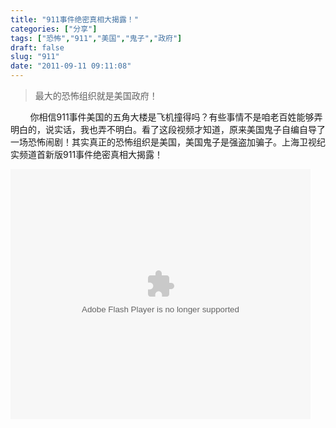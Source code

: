 ```yaml
---
title: "911事件绝密真相大揭露！"
categories: ["分享"]
tags: ["恐怖","911","美国","鬼子","政府"]
draft: false
slug: "911"
date: "2011-09-11 09:11:08"
---
```


<blockquote>最大的恐怖组织就是美国政府！</blockquote>&nbsp;&nbsp;&nbsp;&nbsp;&nbsp;&nbsp;&nbsp;&nbsp;你相信911事件美国的五角大楼是飞机撞得吗？有些事情不是咱老百姓能够弄明白的，说实话，我也弄不明白。看了这段视频才知道，原来美国鬼子自编自导了一场恐怖闹剧！其实真正的恐怖组织是美国，美国鬼子是强盗加骗子。上海卫视纪实频道首新版911事件绝密真相大揭露！

<embed src="http://player.youku.com/player.php/sid/XMjk5MDAzMjQ4/v.swf" allowFullScreen="true" quality="high" width="480" height="400" align="middle" allowScriptAccess="always" type="application/x-shockwave-flash"></embed>
